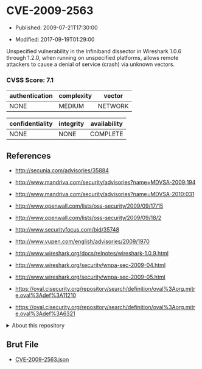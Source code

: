 # CVE-2009-2563

- Published: 2009-07-21T17:30:00

- Modified: 2017-09-19T01:29:00

Unspecified vulnerability in the Infiniband dissector in Wireshark 1.0.6 through 1.2.0, when running on unspecified platforms, allows remote attackers to cause a denial of service (crash) via unknown vectors.

### CVSS Score: **7.1**

| authentication | complexity | vector |
| --- | --- | --- |
| NONE | MEDIUM | NETWORK |

| confidentiality | integrity | availability |
| --- | --- | --- |
| NONE | NONE | COMPLETE |

## References

* http://secunia.com/advisories/35884

* http://www.mandriva.com/security/advisories?name=MDVSA-2009:194

* http://www.mandriva.com/security/advisories?name=MDVSA-2010:031

* http://www.openwall.com/lists/oss-security/2009/09/17/15

* http://www.openwall.com/lists/oss-security/2009/09/18/2

* http://www.securityfocus.com/bid/35748

* http://www.vupen.com/english/advisories/2009/1970

* http://www.wireshark.org/docs/relnotes/wireshark-1.0.9.html

* http://www.wireshark.org/security/wnpa-sec-2009-04.html

* http://www.wireshark.org/security/wnpa-sec-2009-05.html

* https://oval.cisecurity.org/repository/search/definition/oval%3Aorg.mitre.oval%3Adef%3A11210

* https://oval.cisecurity.org/repository/search/definition/oval%3Aorg.mitre.oval%3Adef%3A6321

<details>
<summary>About this repository</summary> 

  This repository is part of the project [Live Hack CVE](https://github.com/Live-Hack-CVE). Main website can be found [www.live-hack.org](https://www.live-hack.org) 
  
  Made by [Sn0wAlice](https://github.com/Sn0wAlice) for the people that care about security and need to have a feed of the latest CVEs. Hope you enjoy it, don't forget to star the repo and follow me on [Twitter](https://twitter.com/Sn0wAlice) and [Github](https://github.com/Sn0wAlice). And that is my [personnal website](https://www.alice-snow.me/)

  - [Home Page](https://github.com/Live-Hack-CVE)
  - [Framework](https://github.com/Live-Hack-CVE/cve-framework)
  - [CVE database](https://github.com/Live-Hack-CVE/full_database)
  - [Changelog](https://github.com/Live-Hack-CVE/Changelog)
</details>

## Brut File

* [CVE-2009-2563.json](https://raw.githubusercontent.com/Live-Hack-CVE/full_database/main/cves/2009/CVE-2009-2563.json)

